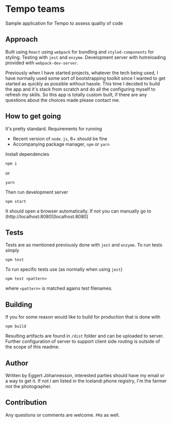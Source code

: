 # Tempo teams

Sample application for Tempo to assess quality of code

## Approach

Built using `React` using `webpack` for bundling and `styled-components` for styling. Testing with `jest` and `enzyme`. Development server with hotreloading provided with `webpack-dev-server`.

Previously when I have started projects, whatever the tech being used, I have normally used some sort of bootstrapping toolkit since I wanted to get started as quickly as possible without hassle. This time I decided to build the app and it's stack from scratch and do all the configuring myself to refresh my skills. So this app is totally custom built, if there are any questions about the choices made please contact me.

## How to get going

It's pretty standard. Requirements for running

- Recent version of `node.js`, 8+ should be fine
- Accompanying package manager, `npm` or `yarn`

Install dependencies

```
npm i
```

or 

```
yarn
```

Then run development server

```
npm start
```

It should open a browser automatically. If not you can manually go to (http://localhost:8080)[localhost:8080]

## Tests

Tests are as mentioned previously done with `jest` and `enzyme`. To run tests simply

```
npm test
```

To run specific tests use (as normally when using `jest`)

```
npm test <pattern>
```

where `<pattern>` is matched agains test filenames.

## Building

If you for some reason would like to build for production that is done with 

```
npm build
```

Resulting artifacts are found in `/dist` folder and can be uploaded to server. Further configuration of server to support client side routing is outside of the scope of this readme.

## Author

Written by Eggert Jóhannesson, interested parties should have my email or a way to get it. If not I am listed in the Icelandi phone registry, I'm the farmer not the photographer.

## Contribution

Any questions or comments are welcome. `PR`s as well.
